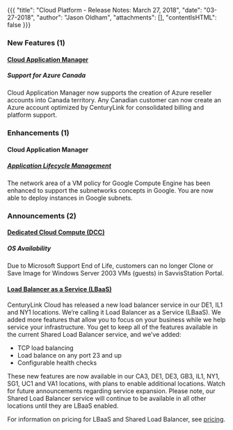 {{{
"title": "Cloud Platform - Release Notes: March 27, 2018",
"date": "03-27-2018",
"author": "Jason Oldham",
"attachments": [],
"contentIsHTML": false
}}}

### New Features (1)

#### [Cloud Application Manager](//www.ctl.io/cloud-application-manager/)

##### Support for Azure Canada

Cloud Application Manager now supports the creation of Azure reseller accounts into Canada territory. Any Canadian customer can now create an Azure account optimized by CenturyLink for consolidated billing and platform support.

### Enhancements (1)

#### Cloud Application Manager

##### [Application Lifecycle Management](//www.ctl.io/cloud-application-manager/application-lifecycle-management/)

The network area of a VM policy for Google Compute Engine has been enhanced to support the subnetworks concepts in Google. You are now able to deploy instances in Google subnets.

### Announcements (2)

#### [Dedicated Cloud Compute (DCC)](//www.ctl.io/dedicated-cloud-compute/)

##### OS Availability

Due to Microsoft Support End of Life, customers can no longer Clone or Save Image for Windows Server 2003 VMs (guests) in SavvisStation Portal.

#### [Load Balancer as a Service (LBaaS)](//www.ctl.io/load-balancing/)

CenturyLink Cloud has released a new load balancer service in our DE1, IL1 and NY1 locations. We’re calling it Load Balancer as a Service (LBaaS). We added more features that allow you to focus on your business while we help service your infrastructure. You get to keep all of the features available in the current Shared Load Balancer service, and we’ve added:

* TCP load balancing
* Load balance on any port 23 and up
* Configurable health checks

These new features are now available in our CA3, DE1, DE3, GB3, IL1, NY1, SG1, UC1 and VA1 locations, with plans to enable additional locations. Watch for future announcements regarding service expansion. Please note, our Shared Load Balancer service will continue to be available in all other locations until they are LBaaS enabled. 

For information on pricing for LBaaS and Shared Load Balancer, see [pricing](//www.ctl.io/pricing).